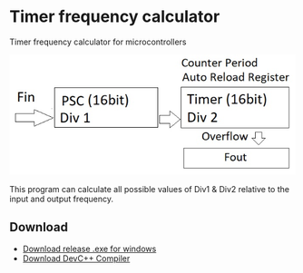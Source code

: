 # Timer frequency calculator
Timer frequency calculator for microcontrollers

![Description](Description.jpg)

This program can calculate all possible values of Div1 & Div2 relative to the input and output frequency.

## Download
+ [Download release .exe for windows](https://dl.ioelectro.ir/app/Timer-Frequency-Calculator.exe)
+ [Download DevC++ Compiler](https://sourceforge.net/projects/orwelldevcpp/)
